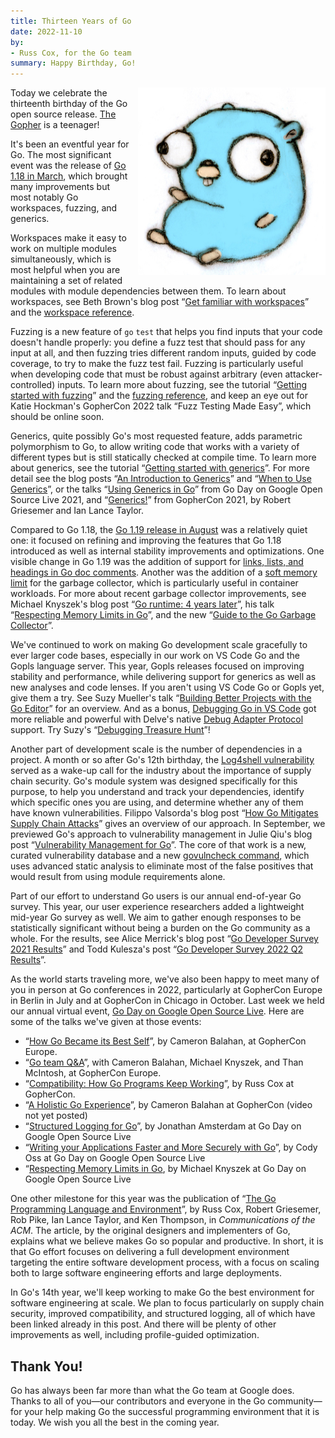```yaml
---
title: Thirteen Years of Go
date: 2022-11-10
by:
- Russ Cox, for the Go team
summary: Happy Birthday, Go!
---
```


<img src="../doc/gopher/gopherbelly300.jpg" height="300" width="300" align="right" style="margin: 0 0 1em 1em;">

Today we celebrate the thirteenth birthday of the Go open source release.
[The Gopher](/doc/gopher) is a teenager!

It's been an eventful year for Go.
The most significant event was the release of
[Go 1.18 in March](/blog/go1.18),
which brought many improvements but most notably
Go workspaces, fuzzing, and generics.

Workspaces make it easy to work on multiple modules simultaneously,
which is most helpful when you are maintaining a set of related modules with
module dependencies between them.
To learn about workspaces, see Beth Brown's blog post
“[Get familiar with workspaces](/blog/get-familiar-with-workspaces)”
and the [workspace reference](/ref/mod#workspaces).

Fuzzing is a new feature of `go` `test` that
helps you find inputs that your code doesn't handle properly:
you define a fuzz test that should pass for any input at all,
and then fuzzing tries different random inputs, guided by code coverage,
to try to make the fuzz test fail.
Fuzzing is particularly useful when developing code that must be
robust against arbitrary (even attacker-controlled) inputs.
To learn more about fuzzing, see the tutorial
“[Getting started with fuzzing](/doc/tutorial/fuzz)”
and the [fuzzing reference](/security/fuzz/),
and keep an eye out for Katie Hockman's GopherCon 2022 talk
“Fuzz Testing Made Easy”,
which should be online soon.

Generics, quite possibly Go's most requested feature,
adds parametric polymorphism to Go, to allow writing
code that works with a variety of different types but is still
statically checked at compile time.
To learn more about generics, see the tutorial
“[Getting started with generics](/doc/tutorial/generics)”.
For more detail see
the blog posts
“[An Introduction to Generics](/blog/intro-generics)”
and
“[When to Use Generics](/blog/when-generics)”,
or the talks
“[Using Generics in Go](https://www.youtube.com/watch?v=nr8EpUO9jhw)”
from Go Day on Google Open Source Live 2021,
and
“[Generics!](https://www.youtube.com/watch?v=Pa_e9EeCdy8)” from GopherCon 2021,
by Robert Griesemer and Ian Lance Taylor.

Compared to Go 1.18, the [Go 1.19 release in August](/blog/go1.19) was a relatively quiet one:
it focused on refining and improving the features that Go 1.18 introduced
as well as internal stability improvements and optimizations.
One visible change in Go 1.19 was the addition of
support for [links, lists, and headings in Go doc comments](/doc/comment).
Another was the addition of a [soft memory limit](/doc/go1.19#runtime)
for the garbage collector, which is particularly useful in container workloads.
For more about recent garbage collector improvements,
see Michael Knyszek's blog post “[Go runtime: 4 years later](/blog/go119runtime)”,
his talk “[Respecting Memory Limits in Go](https://www.youtube.com/watch?v=07wduWyWx8M&list=PLtoVuM73AmsJjj5tnZ7BodjN_zIvpULSx)”,
and the new “[Guide to the Go Garbage Collector](/doc/gc-guide)”.

We've continued to work on making Go development scale gracefully to ever larger code bases,
especially in our work on VS Code Go and the Gopls language server.
This year, Gopls releases focused on improving stability and performance,
while delivering support for generics as well as new analyses and code lenses.
If you aren't using VS Code Go or Gopls yet, give them a try.
See Suzy Mueller's talk
“[Building Better Projects with the Go Editor](https://www.youtube.com/watch?v=jMyzsp2E_0U)”
for an overview.
And as a bonus,
[Debugging Go in VS Code](/s/vscode-go-debug)
got more reliable and powerful with Delve's native
[Debug Adapter Protocol](https://microsoft.github.io/debug-adapter-protocol/) support.
Try Suzy's “[Debugging Treasure Hunt](https://www.youtube.com/watch?v=ZPIPPRjwg7Q)”!

Another part of development scale is the number of dependencies in a project.
A month or so after Go's 12th birthday,
the [Log4shell vulnerability](https://en.wikipedia.org/wiki/Log4Shell) served
as a wake-up call for the industry
about the importance of supply chain security.
Go's module system was designed specifically for this purpose,
to help you understand and track your dependencies,
identify which specific ones you are using,
and determine whether any of them have known vulnerabilities.
Filippo Valsorda's blog post
“[How Go Mitigates Supply Chain Attacks](/blog/supply-chain)”
gives an overview of our approach.
In September, we previewed
Go's approach to vulnerability management
in Julie Qiu's blog post “[Vulnerability Management for Go](/blog/vuln)”.
The core of that work is a new, curated vulnerability database
and a new [govulncheck command](https://pkg.go.dev/golang.org/x/vuln/cmd/govulncheck),
which uses advanced static analysis to eliminate most of the false positives
that would result from using module requirements alone.

Part of our effort to understand Go users is our annual end-of-year Go survey.
This year, our user experience researchers added a lightweight mid-year Go survey as well.
We aim to gather enough responses to be statistically significant
without being a burden on the Go community as a whole.
For the results, see Alice Merrick's blog post
“[Go Developer Survey 2021 Results](/blog/survey2021-results)”
and Todd Kulesza's post
“[Go Developer Survey 2022 Q2 Results](/blog/survey2022-q2-results)”.

As the world starts traveling more,
we've also been happy to meet many of you in person at Go conferences in 2022,
particularly at GopherCon Europe in Berlin in July and at GopherCon in Chicago in October.
Last week we held our annual virtual event,
[Go Day on Google Open Source Live](https://opensourcelive.withgoogle.com/events/go-day-2022).
Here are some of the talks we've given at those events:

 - “[How Go Became its Best Self](https://www.youtube.com/watch?v=vQm_whJZelc)”,
   by Cameron Balahan, at GopherCon Europe.
 - “[Go team Q&A](https://www.youtube.com/watch?v=KbOTTU9yEpI)”,
   with Cameron Balahan, Michael Knyszek, and Than McIntosh, at GopherCon Europe.
 - “[Compatibility: How Go Programs Keep Working](https://www.youtube.com/watch?v=v24wrd3RwGo)”,
   by Russ Cox at GopherCon.
 - “[A Holistic Go Experience](https://www.gophercon.com/agenda/session/998660)”,
   by Cameron Balahan at GopherCon (video not yet posted)
 - “[Structured Logging for Go](https://opensourcelive.withgoogle.com/events/go-day-2022/watch?talk=talk2)”,
   by Jonathan Amsterdam at Go Day on Google Open Source Live
 - “[Writing your Applications Faster and More Securely with Go](https://opensourcelive.withgoogle.com/events/go-day-2022/watch?talk=talk3)”,
   by Cody Oss at Go Day on Google Open Source Live
 - “[Respecting Memory Limits in Go](https://opensourcelive.withgoogle.com/events/go-day-2022/watch?talk=talk4),
   by Michael Knyszek at Go Day on Google Open Source Live

One other milestone for this year was the publication of
“[The Go Programming Language and Environment](https://cacm.acm.org/magazines/2022/5/260357-the-go-programming-language-and-environment/fulltext)”,
by Russ Cox, Robert Griesemer, Rob Pike, Ian Lance Taylor, and Ken Thompson,
in _Communications of the ACM_.
The article, by the original designers and implementers of Go,
explains what we believe makes Go so popular and productive.
In short, it is that Go effort focuses on delivering a full development environment
targeting the entire software development process,
with a focus on scaling both to large software engineering efforts
and large deployments.

In Go's 14th year, we'll keep working to make Go the best environment
for software engineering at scale.
We plan to focus particularly on supply chain security, improved compatibility,
and structured logging, all of which have been linked already in this post.
And there will be plenty of other improvements as well,
including profile-guided optimization.

## Thank You!

Go has always been far more than what the Go team at Google does.
Thanks to all of you—our contributors and everyone in the Go community—for
your help making Go the successful programming environment that it is today.
We wish you all the best in the coming year.

